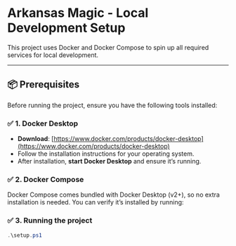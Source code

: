 # Arkansas Magic - Local Development Setup

This project uses Docker and Docker Compose to spin up all required services for local development.

---

## 📦 Prerequisites

Before running the project, ensure you have the following tools installed:

### ✅ 1. Docker Desktop

- **Download**: [https://www.docker.com/products/docker-desktop](https://www.docker.com/products/docker-desktop)
- Follow the installation instructions for your operating system.
- After installation, **start Docker Desktop** and ensure it’s running.

### ✅ 2. Docker Compose

Docker Compose comes bundled with Docker Desktop (v2+), so no extra installation is needed. You can verify it’s installed by running:

### ✅ 3. Running the project
```powershell
.\setup.ps1
```
